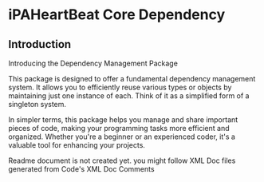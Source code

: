 # iPAHeartBeat Core Dependency

## Introduction
Introducing the Dependency Management Package

This package is designed to offer a fundamental dependency management system. It allows you to efficiently reuse various types or objects by maintaining just one instance of each. Think of it as a simplified form of a singleton system.

In simpler terms, this package helps you manage and share important pieces of code, making your programming tasks more efficient and organized. Whether you're a beginner or an experienced coder, it's a valuable tool for enhancing your projects.

Readme document is not created yet. you might follow XML Doc files generated from Code's XML Doc Comments

